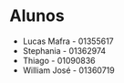 # Alunos

* Lucas Mafra - 01355617
* Stephania - 01362974
* Thiago - 01090836
* William José - 01360719
